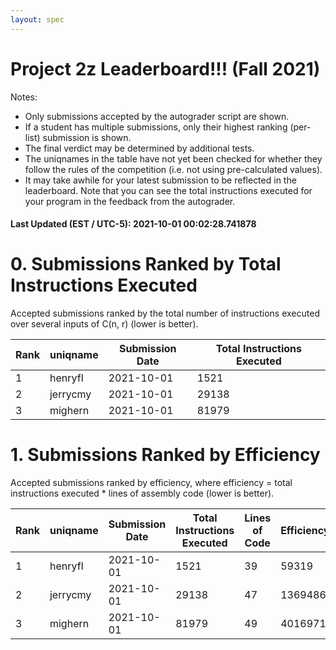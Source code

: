 ```yaml
---
layout: spec
---
```


Project 2z Leaderboard!!! (Fall 2021)
==============================
Notes:
- Only submissions accepted by the autograder script are shown.
- If a student has multiple submissions, only their highest ranking (per-list) submission is shown.
- The final verdict may be determined by additional tests.
- The uniqnames in the table have not yet been checked for whether they follow the rules of the competition (i.e. not using pre-calculated values).
- It may take awhile for your latest submission to be reflected in the leaderboard. Note that you can see the total instructions executed for your program in the feedback from the autograder.


#### Last Updated (EST / UTC-5): 2021-10-01 00:02:28.741878

# 0. Submissions Ranked by Total Instructions Executed
Accepted submissions ranked by the total number of instructions executed over several inputs of C(n, r) (lower is better).

| Rank  | uniqname | Submission Date | Total Instructions Executed |
|---|---|---|---|
| 1 | henryfl | 2021-10-01 | 1521 |
| 2 | jerrycmy | 2021-10-01 | 29138 |
| 3 | mighern | 2021-10-01 | 81979 |


# 1. Submissions Ranked by Efficiency
Accepted submissions ranked by efficiency, where efficiency = total instructions executed * lines of assembly code (lower is better).

| Rank  | uniqname | Submission Date | Total Instructions Executed |Lines of Code | Efficiency |
|---|---|---|---|---|---|
| 1 | henryfl | 2021-10-01 | 1521 | 39 | 59319 |
| 2 | jerrycmy | 2021-10-01 | 29138 | 47 | 1369486 |
| 3 | mighern | 2021-10-01 | 81979 | 49 | 4016971 |

